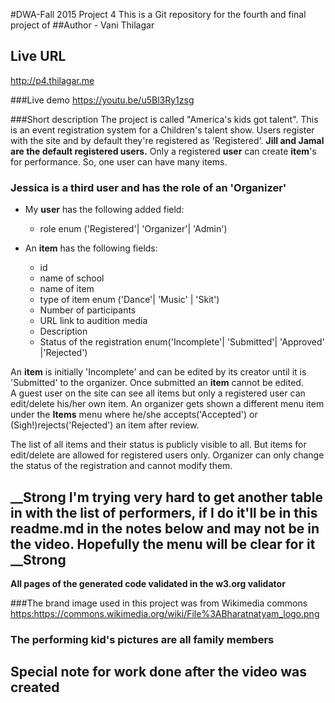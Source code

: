 #DWA-Fall 2015 Project 4
This is a Git repository for the fourth and final project of
##Author - Vani Thilagar

## Live URL
<http://p4.thilagar.me>

###Live demo
<https://youtu.be/u5Bl3Ry1zsg>

###Short description
The project is called "America's kids got talent". This is an event registration system for a Children's talent show.
Users register with the site and by default they're registered as 'Registered'. __Jill and Jamal are the default registered users.__ Only a registered __user__ can create __item__'s for performance. So, one user can have many items.
### __Jessica__ is a third user and has the role of an 'Organizer'
*   My __user__ has the following added field:
    * role enum ('Registered'| 'Organizer'| 'Admin')

*   An __item__ has the following fields:
    * id
    * name of school
    * name of item
    * type of item enum ('Dance'| 'Music' | 'Skit')
    * Number of participants
    * URL link to audition media
    * Description
    * Status of the registration enum('Incomplete'| 'Submitted'| 'Approved' |'Rejected')

An __item__ is initially 'Incomplete' and can be edited by its creator until it is 'Submitted' to the organizer. Once submitted an __item__ cannot be edited.        
A guest user on the site can see all items but only a registered user can edit/delete his/her own item.
An organizer gets shown a different menu item under the __Items__ menu where he/she accepts('Accepted') or (Sigh!)rejects('Rejected') an item after review.

The list of all items and their status is publicly visible to all. But items for edit/delete are allowed for registered users only.
Organizer can only change the status of the registration and cannot modify them.

## __Strong I'm trying very hard to get another table in with the list of performers, if I do it'll be in this readme.md in the notes below and may not be in the video. Hopefully the menu will be clear for it __Strong

__All pages of the generated code validated in the w3.org validator__


###The brand image used in this project was from Wikimedia commons
<https:https://commons.wikimedia.org/wiki/File%3ABharatnatyam_logo.png>
### The performing kid's pictures are all family members ###

## Special note for work done after the video was created
